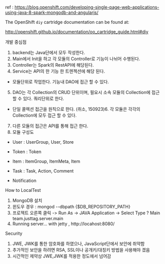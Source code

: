 ref : https://blog.openshift.com/developing-single-page-web-applications-using-java-8-spark-mongodb-and-angularjs/

The OpenShift `diy` cartridge documentation can be found at:

http://openshift.github.io/documentation/oo_cartridge_guide.html#diy

개발 중심점
1. backend는 Java단에서 모두 작성한다.
2. Main에서 Init을 하고 각 모듈의 Controller로 기능이 나뉘어 수행된다.
3. Controller는 Spark의 RestAPI에 해당된다.
4. Service는 API의 한 기능 한 트렌젝션에 해당 된다.
 - 모듈단위로 작업한다. 기능내 DAO에 접근 할 수 있다.
5. DAO는 각 Collection의 CRUD 단위이며, 필요시 소속 모듈의 Collection에 접근 할 수 있다. 쿼리단위로 한다.
 - 단일 콜렉션 접근을 원칙으로 한다.
(취소, 150923)6. 각 모듈은 각각의 Collection에 모두 접근 할 수 있다.
7. 다른 모듈의 접근은 API를 통해 접근 한다.
8. 모듈 구성도

- User
 : UserGroup, User, Store
 
- Token
 : Token 
 
- Item
 : ItemGroup, ItemMeta, Item
 
- Task
 : Task, Action, Comment
 
- Notification

How to LocalTest
1. MongoDB 설치
2. 윈도우 경우 : mongod --dbpath {$DB_REPOSITORY_PATH}
3. 프로젝트 오른쪽 클릭 -> Run As -> JAVA Application -> Select Type ? Main team.justtag.server.main
4. Running server... with jetty , http://locahost:8080/

Security
1. JWE, JWK를 통한 암호화를 하였으나, JavaScript단에서 보안에 취약함
2. 추가적인 보안을 하려면 RSA, SSL이나 공개키/대칭키 방법을 사용해야 겠음
3. 시간적인 제약상 JWE,JWK를 적용한 정도에서 넘어감